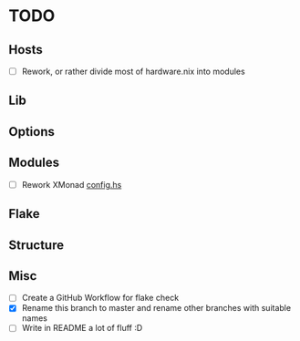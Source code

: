 # TODO

## Hosts

- [ ] Rework, or rather divide most of hardware.nix into modules

## Lib


## Options


## Modules

- [ ] Rework XMonad [config.hs](./modules/services/xmonad/config.hs)

## Flake


## Structure


## Misc

- [ ] Create a GitHub Workflow for flake check
- [x] Rename this branch to master and rename other branches with suitable names
- [ ] Write in README a lot of fluff :D

